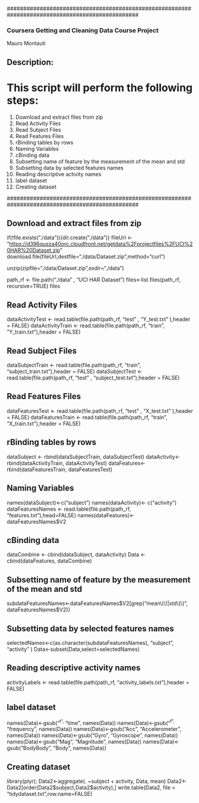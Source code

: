 <body>
<p>################################################################################################</p>

<h3>Coursera Getting and Cleaning Data Course Project</h3>

<p>Mauro Montauti</p>

<h2>Description:</h2>

<h1>This script will perform the following steps:</h1>

<ol>
<li>Download and extract files from zip</li>
<li>Read Activity Files</li>
<li>Read Subject Files</li>
<li>Read Features Files </li>
<li>rBinding tables by rows</li>
<li>Naming Variables</li>
<li>cBinding data</li>
<li>Subsetting name of feature by the measurement of the mean and std</li>
<li>Subsetting data by selected features names</li>
<li>Reading descriptive activity names</li>
<li>label dataset</li>
<li>Creating dataset</li>
</ol>

<p>################################################################################################</p>

<h2>Download and extract files from zip</h2>

<p>if(!file.exists(&ldquo;./data&rdquo;)){dir.create(&ldquo;./data&rdquo;)}
fileUrl &lt;- &ldquo;<a href="https://d396qusza40orc.cloudfront.net/getdata%2Fprojectfiles%2FUCI%20HAR%20Dataset.zip">https://d396qusza40orc.cloudfront.net/getdata%2Fprojectfiles%2FUCI%20HAR%20Dataset.zip</a>&rdquo;
download.file(fileUrl,destfile=&ldquo;./data/Dataset.zip&rdquo;,method=&ldquo;curl&rdquo;)</p>

<p>unzip(zipfile=&ldquo;./data/Dataset.zip&rdquo;,exdir=&ldquo;./data&rdquo;)</p>

<p>path_rf &lt;- file.path(&ldquo;./data&rdquo; , &ldquo;UCI HAR Dataset&rdquo;)
files&lt;-list.files(path_rf, recursive=TRUE)
files</p>

<h2>Read Activity Files</h2>

<p>dataActivityTest  &lt;- read.table(file.path(path_rf, &ldquo;test&rdquo; , &ldquo;Y_test.txt&rdquo; ),header = FALSE)
dataActivityTrain &lt;- read.table(file.path(path_rf, &ldquo;train&rdquo;, &ldquo;Y_train.txt&rdquo;),header = FALSE)</p>

<h2>Read Subject Files</h2>

<p>dataSubjectTrain &lt;- read.table(file.path(path_rf, &ldquo;train&rdquo;, &ldquo;subject_train.txt&rdquo;),header = FALSE)
dataSubjectTest  &lt;- read.table(file.path(path_rf, &ldquo;test&rdquo; , &ldquo;subject_test.txt&rdquo;),header = FALSE)</p>

<h2>Read Features Files</h2>

<p>dataFeaturesTest  &lt;- read.table(file.path(path_rf, &ldquo;test&rdquo; , &ldquo;X_test.txt&rdquo; ),header = FALSE)
dataFeaturesTrain &lt;- read.table(file.path(path_rf, &ldquo;train&rdquo;, &ldquo;X_train.txt&rdquo;),header = FALSE)</p>

<h2>rBinding tables by rows</h2>

<p>dataSubject &lt;- rbind(dataSubjectTrain, dataSubjectTest)
dataActivity&lt;- rbind(dataActivityTrain, dataActivityTest)
dataFeatures&lt;- rbind(dataFeaturesTrain, dataFeaturesTest)</p>

<h2>Naming Variables</h2>

<p>names(dataSubject)&lt;-c(&ldquo;subject&rdquo;)
names(dataActivity)&lt;- c(&ldquo;activity&rdquo;)
dataFeaturesNames &lt;- read.table(file.path(path_rf, &ldquo;features.txt&rdquo;),head=FALSE)
names(dataFeatures)&lt;- dataFeaturesNames$V2</p>

<h2>cBinding data</h2>

<p>dataCombine &lt;- cbind(dataSubject, dataActivity)
Data &lt;- cbind(dataFeatures, dataCombine)</p>

<h2>Subsetting name of feature by the measurement of the mean and std</h2>

<p>subdataFeaturesNames&lt;-dataFeaturesNames$V2[grep(&ldquo;mean\(\)|std\(\)&rdquo;, dataFeaturesNames$V2)]</p>

<h2>Subsetting data by selected features names</h2>

<p>selectedNames&lt;-c(as.character(subdataFeaturesNames), &ldquo;subject&rdquo;, &ldquo;activity&rdquo; )
Data&lt;-subset(Data,select=selectedNames)</p>

<h2>Reading descriptive activity names</h2>

<p>activityLabels &lt;- read.table(file.path(path_rf, &ldquo;activity_labels.txt&rdquo;),header = FALSE)</p>

<h2>label dataset</h2>

<p>names(Data)&lt;-gsub(&ldquo;<sup>t&rdquo;,</sup> &ldquo;time&rdquo;, names(Data))
names(Data)&lt;-gsub(&ldquo;<sup>f&rdquo;,</sup> &ldquo;frequency&rdquo;, names(Data))
names(Data)&lt;-gsub(&ldquo;Acc&rdquo;, &ldquo;Accelerometer&rdquo;, names(Data))
names(Data)&lt;-gsub(&ldquo;Gyro&rdquo;, &ldquo;Gyroscope&rdquo;, names(Data))
names(Data)&lt;-gsub(&ldquo;Mag&rdquo;, &ldquo;Magnitude&rdquo;, names(Data))
names(Data)&lt;-gsub(&ldquo;BodyBody&rdquo;, &ldquo;Body&rdquo;, names(Data))</p>

<h2>Creating dataset</h2>

<p>library(plyr);
Data2&lt;-aggregate(. ~subject + activity, Data, mean)
Data2&lt;-Data2[order(Data2$subject,Data2$activity),]
write.table(Data2, file = &ldquo;tidydataset.txt&rdquo;,row.name=FALSE)</p>

</body>

</html>
